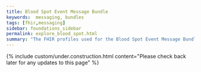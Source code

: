 ```yaml
---
title: Blood Spot Event Message Bundle
keywords:  messaging, bundles
tags: [fhir,messaging]
sidebar: foundations_sidebar
permalink: explore_blood_spot.html
summary: "The FHIR profiles used for the Blood Spot Event Message Bundle"
---
```

{% include custom/under.construction.html content="Please check back later for any updates to this page" %}